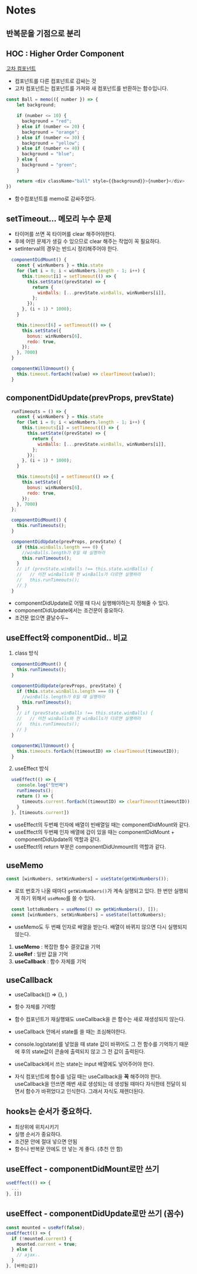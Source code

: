 # Notes 

## 반복문을 기점으로 분리 

## HOC : Higher Order Component
[고차 컴포넌트](https://ko.reactjs.org/docs/higher-order-components.html)  
- 컴포넌트를 다른 컴포넌트로 감싸는 것
- 고차 컴포넌트는 컴포넌트를 가져와 새 컴포넌트를 반환하는 함수입니다.

```js
const Ball = memo(({ number }) => {
    let background;

    if (number <= 10) {
      background = "red";
    } else if (number <= 20) {
      background = "orange";
    } else if (number <= 30) {
      background = "yellow";
    } else if (number <= 40) {
      background = "blue";
    } else {
      background = "green";
    }

    return <div className="ball" style={{background}}>{number}</div>
})
```
- 함수컴포넌트를 memo로 감싸주었다.

## setTimeout... 메모리 누수 문제
- 타이머를 쓰면 꼭 타이머를 clear 해주어야한다.
- 후에 어떤 문제가 생길 수 있으므로 clear 해주는 작업이 꼭 필요하다.
- setInterval의 경우는 반드시 정리해주어야 한다.

```js
  componentDidMount() {
    const { winNumbers } = this.state
    for (let i = 0; i < winNumbers.length - 1; i++) {
      this.timeout[i] = setTimeout(() => {
        this.setState((prevState) => {
          return {
            winBalls: [...prevState.winBalls, winNumbers[i]],
          };
        });
      }, (i + 1) * 1000);
    }

    this.timeout[6] = setTimeout(() => {
      this.setState({
        bonus: winNumbers[6],
        redo: true,
      });
    }, 7000)
  }

  componentWillUnmount() {
    this.timeout.forEach((value) => clearTimeout(value));
  }
```

## componentDidUpdate(prevProps, prevState)

```js
  runTimeouts = () => {
    const { winNumbers } = this.state
    for (let i = 0; i < winNumbers.length - 1; i++) {
      this.timeouts[i] = setTimeout(() => {
        this.setState((prevState) => {
          return {
            winBalls: [...prevState.winBalls, winNumbers[i]],
          };
        });
      }, (i + 1) * 1000);
    }

    this.timeouts[6] = setTimeout(() => {
      this.setState({
        bonus: winNumbers[6],
        redo: true,
      });
    }, 7000)
  };

  componentDidMount() {
    this.runTimeouts();
  }

  componentDidUpdate(prevProps, prevState) {
    if (this.winBalls.length === 0) {
      //winBalls.length가 0일 때 실행하라
      this.runTimeouts();
    }
    // if (prevState.winBalls !== this.state.winBalls) {
    //   // 이전 winBalls와 현 winBalls가 다르면 실행하라
    //   this.runTimeouts();
    // }
  }
```
- componentDidUpdate로 어떨 때 다시 실행해야하는지 정해줄 수 있다.
- componentDidUpdate에서는 조건문이 중요하다.
- 조건문 없으면 클날수두~

## useEffect와 componentDid.. 비교

1. class 방식
```js
  componentDidMount() {
    this.runTimeouts();
  }

  componentDidUpdate(prevProps, prevState) {
    if (this.state.winBalls.length === 0) {
      //winBalls.length가 0일 때 실행하라
      this.runTimeouts();
    }
    // if (prevState.winBalls !== this.state.winBalls) {
    //   // 이전 winBalls와 현 winBalls가 다르면 실행하라
    //   this.runTimeouts();
    // }
  }

  componentWillUnmount() {
    this.timeouts.forEach((timeoutID) => clearTimeout(timeoutID));
  }
```

2. useEffect 방식
```js
  useEffect(() => {
    console.log("첫번째")
    runTimeouts();
    return () => {
      timeouts.current.forEach((timeoutID) => clearTimeout(timeoutID));
    }
  }, [timeouts.current])
```
- useEffect의 두번째 인자에 배열이 빈배열일 때는 componentDidMount와 같다.
- useEffect의 두번째 인자 배열에 갑이 있을 때는 componentDidMount + componentDidUpdate의 역할과 같다.
- useEffect의 return 부분은 componentDidUnmount의 역할과 같다.

## useMemo
```js
const [winNumbers, setWinNumbers] = useState(getWinNumbers());
```
- 로또 번호가 나올 때마다 `getWinNumbers()`가 계속 실행되고 있다. 한 번만 실행되게 하기 위해서 `useMemo`를 쓸 수 있다.

```js
  const lottoNumbers = useMemo(() => getWinNumbers(), []);
  const [winNumbers, setWinNumbers] = useState(lottoNumbers);
```
- useMemo도 두 번째 인자로 배열을 받는다. 배열이 바뀌지 않으면 다시 실행되지 않는다.

1. __useMemo__ : 복잡한 함수 결괏값을 기억
2. __useRef__ : 일반 값을 기억
3. __useCallback__ : 함수 자체를 기억

## useCallback
- useCallback(() => {}, )
- 함수 자체를 기억함
- 함수 컴포넌트가 재실행돼도 useCallback을 쓴 함수는 새로 재생성되지 않는다.
- useCallback 안에서 state를 쓸 때는 조심해야한다.
- console.log(state)를 넣었을 때 state 값이 바뀌어도 그 전 함수를 기억하기 때문에 후의 state값이 콘솔에 출력되지 않고 그 전 값이 출력된다.
- useCallback에서 쓰는 state는 input 배열에도 넣어주어야 한다.

- 자식 컴포넌트에 함수를 넘길 때는 useCallback을 __꼭__ 해주어야 한다. useCallback을 안쓰면 매번 새로 생성되는 데 생성될 때마다 자식한테 전달이 되면서 함수가 바뀌었다고 인식한다. 그래서 자식도 재렌더된다.


## hooks는 순서가 중요하다.
- 최상위에 위치시키기
- 실행 순서가 중요하다.
- 조건문 안에 절대 넣으면 안됨
- 함수나 반복문 안에도 안 넣는 게 좋다. (추천 안 함)

## useEffect - componentDidMount로만 쓰기

```js
useEffect(() => {
  ...
}, [])
```

## useEffect - componentDidUpdate로만 쓰기 (꼼수)

```js
const mounted = useRef(false);
useEffect(() => {
  if (!mounted.current) {
    mounted.current = true;
  } else {
    // ajax..
  }
}, [바뀌는값])
```